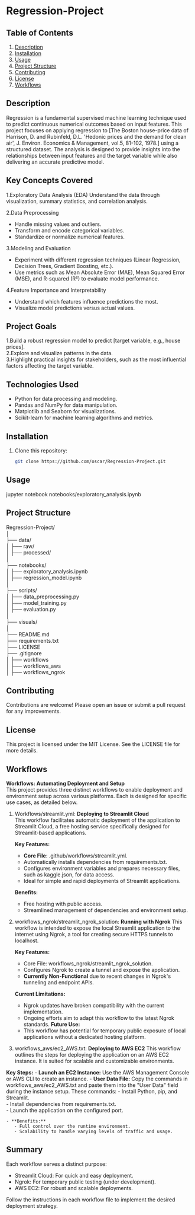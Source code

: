 # Regression-Project

## Table of Contents
1. [Description](#description)
2. [Installation](#installation)
3. [Usage](#usage)
4. [Project Structure](#project-structure)
5. [Contributing](#contributing)
6. [License](#license)
7. [Workflows](#workflows)

## Description
Regression is a fundamental supervised machine learning technique used to predict continuous numerical outcomes based on input features. This project focuses on applying regression to [The Boston house-price data of Harrison, D. and Rubinfeld, D.L. 'Hedonic prices and the demand for clean air', J. Environ. Economics & Management, vol.5, 81-102, 1978.] using a structured dataset. The analysis is designed to provide insights into the relationships between input features and the target variable while also delivering an accurate predictive model.

## Key Concepts Covered
1.Exploratory Data Analysis (EDA)
  Understand the data through visualization, summary statistics, and correlation analysis.

2.Data Preprocessing

- Handle missing values and outliers.
- Transform and encode categorical variables.
- Standardize or normalize numerical features.

3.Modeling and Evaluation

- Experiment with different regression techniques (Linear Regression, Decision Trees, Gradient Boosting, etc.).
- Use metrics such as Mean Absolute Error (MAE), Mean Squared Error (MSE), and R-squared (R²) to evaluate model performance.

4.Feature Importance and Interpretability

- Understand which features influence predictions the most.
- Visualize model predictions versus actual values.
  
## Project Goals
1.Build a robust regression model to predict [target variable, e.g., house prices].                                      
2.Explore and visualize patterns in the data.                                                 
3.Highlight practical insights for stakeholders, such as the most influential factors affecting the target variable.                                          

## Technologies Used
- Python for data processing and modeling.
- Pandas and NumPy for data manipulation.
- Matplotlib and Seaborn for visualizations.
- Scikit-learn for machine learning algorithms and metrics.


## Installation
1. Clone this repository:
   ```bash
   git clone https://github.com/oscar/Regression-Project.git

## Usage
jupyter notebook notebooks/exploratory_analysis.ipynb

## Project Structure
Regression-Project/                                                    
│                                                    
├── data/                                                                    
│   ├── raw/                                                                      
│   ├── processed/                                                                
│                                                    
├── notebooks/                                                                    
│   ├── exploratory_analysis.ipynb                                                     
│   ├── regression_model.ipynb                                                          
│                                                    
├── scripts/                                                                      
│   ├── data_preprocessing.py                                                    
│   ├── model_training.py                                                    
│   ├── evaluation.py                                                    
│                                                    
├── visuals/                                                                      
│                                                    
├── README.md                                                                     
├── requirements.txt                                                              
├── LICENSE                                                                       
├── .gitignore                      
│   ├── workflows                                                                                     
│   ├── workflows_aws                                                                                 
│   ├── workflows_ngrok                                       


## Contributing
Contributions are welcome! Please open an issue or submit a pull request for any improvements.

## License
This project is licensed under the MIT License. See the LICENSE file for more details.

## Workflows 

**Workflows: Automating Deployment and Setup**                                            
This project provides three distinct workflows to enable deployment and environment setup across various platforms. Each is designed for specific use cases, as detailed below.

1. Workflows/streamlit.yml: **Deploying to Streamlit Cloud**                          
This workflow facilitates automatic deployment of the application to Streamlit Cloud, a free hosting service specifically designed for Streamlit-based applications.

   **Key Features:**
    - **Core File**: .github/workflows/streamlit.yml.            
    - Automatically installs dependencies from requirements.txt.                  
    - Configures environment variables and prepares necessary files, such as kaggle.json, for data access.                   
     - Ideal for simple and rapid deployments of Streamlit applications.
  
     **Benefits:**
     - Free hosting with public access.
     - Streamlined management of dependencies and environment setup.

2. workflows_ngrok/streamlit_ngrok_solution: **Running with Ngrok**
This workflow is intended to expose the local Streamlit application to the internet using Ngrok, a tool for creating secure HTTPS tunnels to localhost.

   **Key Features:**
    - Core File: workflows_ngrok/streamlit_ngrok_solution.
    - Configures Ngrok to create a tunnel and expose the application.
    - **Currently Non-Functional** due to recent changes in Ngrok's tunneling and endpoint APIs.
  
   **Current Limitations:**
    - Ngrok updates have broken compatibility with the current implementation.
    - Ongoing efforts aim to adapt this workflow to the latest Ngrok standards.
   **Future Use:**
    - This workflow has potential for temporary public exposure of local applications without a dedicated hosting platform.

3. workflows_aws/ec2_AWS.txt: **Deploying to AWS EC2**
This workflow outlines the steps for deploying the application on an AWS EC2 instance. It is suited for scalable and customizable environments.

**Key Steps:**
    - **Launch an EC2 Instance:** Use the AWS Management Console or AWS CLI to create an instance.
    - **User Data File:** Copy the commands in workflows_aws/ec2_AWS.txt and paste them into the "User Data" field during the instance setup. These commands:
        - Install Python, pip, and Streamlit.                  
        - Install dependencies from requirements.txt.                  
        - Launch the application on the configured port.                    

    - **Benefits:**
       - Full control over the runtime environment.
       - Scalability to handle varying levels of traffic and usage.                                    

## Summary
Each workflow serves a distinct purpose:

- Streamlit Cloud: For quick and easy deployment.
- Ngrok: For temporary public testing (under development).
- AWS EC2: For robust and scalable deployments.

Follow the instructions in each workflow file to implement the desired deployment strategy.
